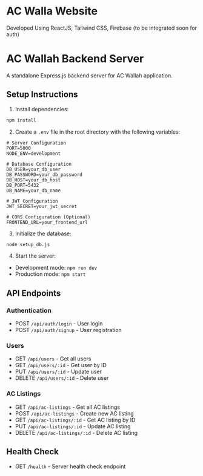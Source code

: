 # AC Walla Website

Developed Using ReactJS, Tailwind CSS, Firebase (to be integrated soon for auth)

# AC Wallah Backend Server

A standalone Express.js backend server for AC Wallah application.

## Setup Instructions

1. Install dependencies:
```bash
npm install
```

2. Create a `.env` file in the root directory with the following variables:
```
# Server Configuration
PORT=5000
NODE_ENV=development

# Database Configuration
DB_USER=your_db_user
DB_PASSWORD=your_db_password
DB_HOST=your_db_host
DB_PORT=5432
DB_NAME=your_db_name

# JWT Configuration
JWT_SECRET=your_jwt_secret

# CORS Configuration (Optional)
FRONTEND_URL=your_frontend_url
```

3. Initialize the database:
```bash
node setup_db.js
```

4. Start the server:
- Development mode: `npm run dev`
- Production mode: `npm start`

## API Endpoints

### Authentication
- POST `/api/auth/login` - User login
- POST `/api/auth/signup` - User registration

### Users
- GET `/api/users` - Get all users
- GET `/api/users/:id` - Get user by ID
- PUT `/api/users/:id` - Update user
- DELETE `/api/users/:id` - Delete user

### AC Listings
- GET `/api/ac-listings` - Get all AC listings
- POST `/api/ac-listings` - Create new AC listing
- GET `/api/ac-listings/:id` - Get AC listing by ID
- PUT `/api/ac-listings/:id` - Update AC listing
- DELETE `/api/ac-listings/:id` - Delete AC listing

## Health Check
- GET `/health` - Server health check endpoint
